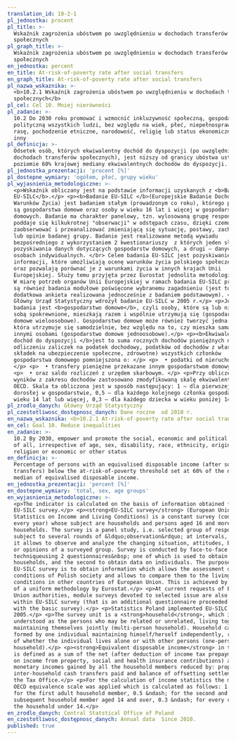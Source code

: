 ```yaml
---
translation_id: 10-2-1
pl_jednostka: procent
pl_title: >-
  Wskaźnik zagrożenia ubóstwem po uwzględnieniu w dochodach transferów
  społecznych
pl_graph_title: >-
  Wskaźnik zagrożenia ubóstwem po uwzględnieniu w dochodach transferów
  społecznych
en_jednostka: percent
en_title: At-risk-of-poverty rate after social transfers
en_graph_title: At-risk-of-poverty rate after social transfers
pl_nazwa_wskaznika: >-
  <b>10.2.1 Wskaźnik zagrożenia ubóstwem po uwzględnieniu w dochodach transferów
  społecznych</b>
pl_cel: Cel 10. Mniej nierówności
pl_zadanie: >-
  10.2 Do 2030 roku promować i wzmocnić inkluzywność społeczną, gospodarczą i
  polityczną wszystkich ludzi, bez względu na wiek, płeć, niepełnosprawność,
  rasę, pochodzenie etniczne, narodowość, religię lub status ekonomiczny bądź
  inny
pl_definicja: >-
  Odsetek osób, których ekwiwalentny dochód do dyspozycji (po uwzględnieniu w
  dochodach transferów społecznych), jest niższy od granicy ubóstwa ustalonej na
  poziomie 60% krajowej mediany ekwiwalentnych dochodów do dyspozycji.
pl_jednostka_prezentacji: 'procent [%]'
pl_dostepne_wymiary: 'ogółem, płeć, grupy wieku'
pl_wyjasnienia_metodologiczne: >-
  <p>Wskaźnik obliczany jest na podstawie informacji uzyskanych z <b>Badania
  EU-SILC</b>.</p> <p><b>Badanie EU-SILC </b>(Europejskie Badanie Dochodów i
  Warunków Życia) jest badaniem stałym (prowadzonym co roku), którego podmiotem
  są gospodarstwa domowe oraz osoby w wieku 16 lat i więcej w gospodarstwach
  domowych. Badanie ma charakter panelowy, tzn. wylosowaną grupę respondentów
  poddaje się kilkukrotnej "obserwacji" w odstępach czasu, dzięki czemu można
  zaobserwować i przeanalizować zmieniającą się sytuację, postawy, zachowania
  lub opinie badanej grupy. Badanie jest realizowane metodą wywiadu
  bezpośredniego z wykorzystaniem 2 kwestionariuszy  z których jeden służy do
  pozyskiwania danych dotyczących gospodarstw domowych, a drugi – danych o
  osobach indywidualnych. </br> Celem badania EU-SILC jest pozyskiwanie
  informacji, które umożliwiają ocenę warunków życia polskiego społeczeństwa
  oraz pozwalają porównać je z warunkami życia w innych krajach Unii
  Europejskiej. Służy temu przyjęta przez Eurostat jednolita metodologia. </br>
  W miarę potrzeb organów Unii Europejskiej w ramach badania EU-SILC prowadzone
  są również badania modułowe poświęcone wybranemu zagadnieniu (jest to
  dodatkowa ankieta realizowana jednocześnie z badaniem podstawowym). </br>
  Główny Urząd Statystyczny wdrożył badanie EU-SILC w 2005 r.</p> <p>Jednostką
  badania jest <b>gospodarstwo domowe</b>, czyli osoby, które są lub nie są ze
  sobą spokrewnione, mieszkają razem i wspólnie utrzymują się (gospodarstwo
  domowe wieloosobowe). Gospodarstwo domowe może również tworzyć jedna osoba,
  która utrzymuje się samodzielnie, bez względu na to, czy mieszka sama, czy z
  innymi osobami (gospodarstwo domowe jednoosobowe).</p> <p><b>Ekwiwalentny
  dochód do dyspozycji </b>jest to suma rocznych dochodów pieniężnych netto (po
  odliczeniu zaliczek na podatek dochodowy, podatków od dochodów z własności,
  składek na ubezpieczenie społeczne, zdrowotne) wszystkich członków
  gospodarstwa domowego pomniejszona o: </p> <p>  • podatki od nieruchomości,
  </p> <p>  • transfery pieniężne przekazane innym gospodarstwom domowym </p>
  <p>  • oraz saldo rozliczeń z urzędem skarbowym. </p> <p>Przy obliczeniach
  wyników z zakresu dochodów zastosowano zmodyfikowaną skalę ekwiwalentności
  OECD. Skala ta obliczona jest w sposób następujący: 1 – dla pierwszej osoby
  dorosłej w gospodarstwie, 0,5 – dla każdego kolejnego członka gospodarstwa w
  wieku 14 lat lub więcej, 0,3 – dla każdego dziecka w wieku poniżej 14 lat.</p>
pl_zrodlo_danych: Główny Urząd Statystyczny
pl_czestotliwosc_dostępnosc_danych: Dane roczne  od 2010 r.
en_nazwa_wskaznika: <b>10.2.1 At-risk-of-poverty rate after social transfers</b>
en_cel: Goal 10. Reduce inequalities
en_zadanie: >-
  10.2 By 2030, empower and promote the social, economic and political inclusion
  of all, irrespective of age, sex, disability, race, ethnicity, origin,
  religion or economic or other status
en_definicja: >-
  Percentage of persons with an equivalised disposable income (after social
  transfers) below the at-risk-of-poverty threshold set at 60% of the national
  median of equivalised disposable income.
en_jednostka_prezentacji: 'percent [%]'
en_dostepne_wymiary: 'total, sex, age groups'
en_wyjasnienia_metodologiczne: >-
  <p>The indicator is calculated on the basis of information obtained from the
  EU-SILC survey.</p> <p><strong>EU-SILC survey</strong> (European Union
  Statistics on Income and Living Conditions) is a constant survey (conducted
  every year) whose subject are households and persons aged 16 and more in
  households. The survey is a panel study, i.e. selected group of respondents is
  subject to several rounds of &ldquo;observation&rdquo; at intervals, so that
  it allows to observe and analyze the changing situation, attitudes, behaviour
  or opinions of a surveyed group. Survey is conducted by face-to-face interview
  techniqueusing 2 questionnaires&nbsp; one of which is used to obtain data on
  households, and the second to obtain data on individuals. The purpose of
  EU-SILC survey is to obtain information which allows the assessment of living
  conditions of Polish society and allows to compare them to the living
  conditions in other countries of European Union. This is achieved by adoption
  of a uniform methodology by Eurostat.</p> <p>At current requests of European
  Union authorities, module surveys devoted to selected issue are also conducted
  within EU-SILC survey (that is an additional questionnaire proceeded together
  with the basic survey).</p> <p>Statistics Poland implemented EU-SILC survey in
  2005.</p> <p>The survey unit is a <strong>household</strong>, which is
  understood as the persons who may be related or unrelated, living together and
  maintaining themselves jointly (multi-person household). Household can also be
  formed by one individual maintaining himself/herself independently, regardless
  of whether the individual lives alone or with other persons (one-person
  household).</p> <p><strong>Equivalent disposable income</strong> in the survey
  is defined as a sum of the net (after deduction of income tax prepayment, tax
  on income from property, social and health insurance contributions) annual
  monetary incomes gained by all the household members reduced by: property tax,
  inter-household cash transfers paid and balance of offsetting settlements with
  the Tax Office.</p> <p>For the calculation of income statistics the modified
  OECD equivalence scale was applied which is calculated as follows: 1 &ndash;
  for the first adult household member, 0.5 &ndash; for the second and each
  subsequent household member aged 14 and over, 0.3 &ndash; for every child in
  the household under 14.</p>
en_zrodlo_danych: Central Statstical Office of Poland
en_czestotliwosc_dostępnosc_danych: Annual data  Since 2010.
published: true
---
```

